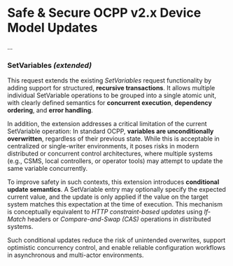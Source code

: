 # Safe & Secure OCPP v2.x Device Model Updates

...

### SetVariables *(extended)*

This request extends the existing *SetVariables* request functionality by adding support for structured, **recursive transactions**. It allows multiple individual SetVariable operations to be grouped into a single atomic unit, with clearly defined semantics for **concurrent execution**, **dependency ordering**, and **error handling**.

In addition, the extension addresses a critical limitation of the current SetVariable operation: In standard OCPP, **variables are unconditionally overwritten**, regardless of their previous state. While this is acceptable in centralized or single-writer environments, it poses risks in modern distributed or concurrent control architectures, where multiple systems (e.g., CSMS, local controllers, or operator tools) may attempt to update the same variable concurrently.

To improve safety in such contexts, this extension introduces **conditional update semantics**. A SetVariable entry may optionally specify the expected current value, and the update is only applied if the value on the target system matches this expectation at the time of execution. This mechanism is conceptually equivalent to *HTTP constraint-based updates* using *If-Match* headers or *Compare-and-Swap (CAS)* operations in distributed systems.

Such conditional updates reduce the risk of unintended overwrites, support optimistic concurrency control, and enable reliable configuration workflows in asynchronous and multi-actor environments.


